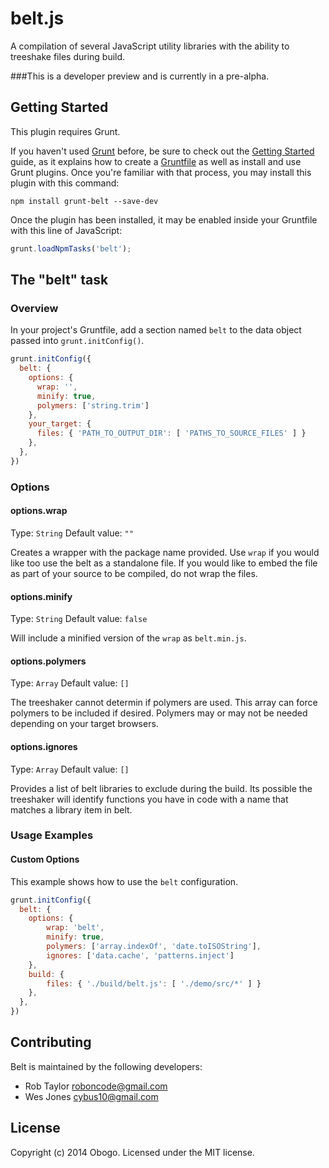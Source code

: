 # belt.js

A compilation of several JavaScript utility libraries with the ability to treeshake files during build.

###This is a developer preview and is currently in a pre-alpha.

## Getting Started

This plugin requires Grunt.

If you haven't used [Grunt](http://gruntjs.com/) before, be sure to check out the [Getting Started](http://gruntjs.com/getting-started) guide, as it explains how to create a [Gruntfile](http://gruntjs.com/sample-gruntfile) as well as install and use Grunt plugins. Once you're familiar with that process, you may install this plugin with this command:

```shell
npm install grunt-belt --save-dev
```

Once the plugin has been installed, it may be enabled inside your Gruntfile with this line of JavaScript:

```js
grunt.loadNpmTasks('belt');
```

## The "belt" task

### Overview
In your project's Gruntfile, add a section named `belt` to the data object passed into `grunt.initConfig()`.

```js
grunt.initConfig({
  belt: {
    options: {
      wrap: '',
      minify: true,
      polymers: ['string.trim']
    },
    your_target: {
      files: { 'PATH_TO_OUTPUT_DIR': [ 'PATHS_TO_SOURCE_FILES' ] }
    },
  },
})
```

### Options

#### options.wrap
Type: `String`
Default value: `""`

Creates a wrapper with the package name provided. Use `wrap` if you would like too use the belt as a standalone file. If you would like to embed the file as part of your source to be compiled, do not wrap the files.

#### options.minify
Type: `String`
Default value: `false`

Will include a minified version of the `wrap` as `belt.min.js`. 

#### options.polymers
Type: `Array`
Default value: `[]`

The treeshaker cannot determin if polymers are used. This array can force polymers to be included if desired. Polymers may or may not be needed depending on your target browsers.

#### options.ignores
Type: `Array`
Default value: `[]`

Provides a list of belt libraries to exclude during the build. Its possible the treeshaker will identify functions you have in code with a name that matches a library item in belt.

### Usage Examples

#### Custom Options

This example shows how to use the `belt` configuration.

```js
grunt.initConfig({
  belt: {
    options: {
        wrap: 'belt',
        minify: true,
        polymers: ['array.indexOf', 'date.toISOString'],
        ignores: ['data.cache', 'patterns.inject']
    },
    build: {
        files: { './build/belt.js': [ './demo/src/*' ] }
    },
  },
})
```

## Contributing
Belt is maintained by the following developers:

* Rob Taylor <roboncode@gmail.com>
* Wes Jones <cybus10@gmail.com>


## License
Copyright (c) 2014 Obogo. Licensed under the MIT license.
